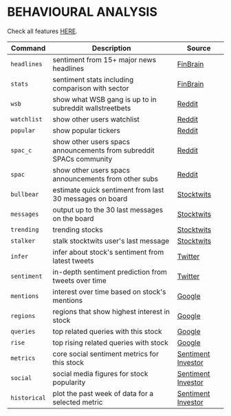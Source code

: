 # BEHAVIOURAL ANALYSIS

Check all features [HERE](https://gamestonkterminal.github.io/GamestonkTerminal/common/behavioural_analysis/).

Command|Description|Source
----|----|----
`headlines`     |sentiment from 15+ major news headlines |[FinBrain](https://finbrain.tech)
`stats`         |sentiment stats including comparison with sector |[FinBrain](https://finbrain.tech)
`wsb`           |show what WSB gang is up to in subreddit wallstreetbets|[Reddit](https://reddit.com)
`watchlist`     |show other users watchlist|[Reddit](https://reddit.com)
`popular`       |show popular tickers|[Reddit](https://reddit.com)
`spac_c`        |show other users spacs announcements from subreddit SPACs community|[Reddit](https://reddit.com)
`spac`          |show other users spacs announcements from other subs|[Reddit](https://reddit.com)
`bullbear`      |estimate quick sentiment from last 30 messages on board|[Stocktwits](https://stocktwits.com/)
`messages`      |output up to the 30 last messages on the board|[Stocktwits](https://stocktwits.com/)
`trending`      |trending stocks|[Stocktwits](https://stocktwits.com/)
`stalker`       |stalk stocktwits user's last message|[Stocktwits](https://stocktwits.com/)
`infer`         |infer about stock's sentiment from latest tweets|[Twitter](https://twitter.com/)
`sentiment`     |in-depth sentiment prediction from tweets over time|[Twitter](https://twitter.com/)
`mentions`      |interest over time based on stock's mentions|[Google](https://google.com/)
`regions`       |regions that show highest interest in stock|[Google](https://google.com/)
`queries`       |top related queries with this stock|[Google](https://google.com/)
`rise`          |top rising related queries with stock|[Google](https://google.com/)
`metrics`       |core social sentiment metrics for this stock|[Sentiment Investor](https://sentimentinvestor.com)
`social`        |social media figures for stock popularity|[Sentiment Investor](https://sentimentinvestor.com)
`historical`    |plot the past week of data for a selected metric|[Sentiment Investor](https://sentimentinvestor.com)
